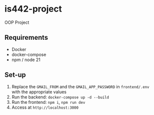 # is442-project
OOP Project

## Requirements

- Docker
- docker-compose
- npm / node 21

## Set-up

1. Replace the `GMAIL_FROM` and the `GMAIL_APP_PASSWORD` in `frontend/.env` with the appropriate values
2. Run the backend: `docker-compose up -d --build`
3. Run the frontend: `npm i`, `npm run dev`
4. Access at `http://localhost:3000`